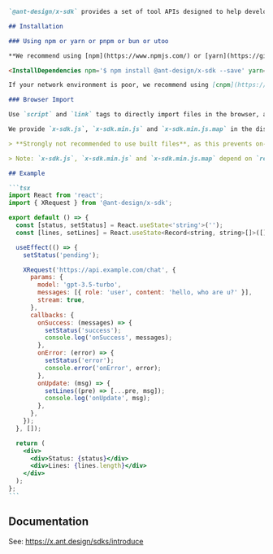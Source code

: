 ````markdown
`@ant-design/x-sdk` provides a set of tool APIs designed to help developers manage AI conversation application data flows out of the box.

## Installation

### Using npm or yarn or pnpm or bun or utoo

**We recommend using [npm](https://www.npmjs.com/) or [yarn](https://github.com/yarnpkg/yarn/) or [pnpm](https://pnpm.io/) or [bun](https://bun.sh/) or [utoo](https://github.com/umijs/mako/tree/next) for development**, which allows easy debugging in development environment and safe production deployment, enjoying the benefits of the entire ecosystem and toolchain.

<InstallDependencies npm='$ npm install @ant-design/x-sdk --save' yarn='$ yarn add @ant-design/x-sdk' pnpm='$ pnpm install @ant-design/x-sdk --save' bun='$ bun add @ant-design/x-sdk' utoo='$ ut install @ant-design/x-sdk --save'></InstallDependencies>

If your network environment is poor, we recommend using [cnpm](https://github.com/cnpm/cnpm).

### Browser Import

Use `script` and `link` tags to directly import files in the browser, and use the global variable `XSDK`.

We provide `x-sdk.js`, `x-sdk.min.js` and `x-sdk.min.js.map` in the dist directory of the npm package.

> **Strongly not recommended to use built files**, as this prevents on-demand loading and makes it difficult to get quick bug fixes for underlying dependency modules.

> Note: `x-sdk.js`, `x-sdk.min.js` and `x-sdk.min.js.map` depend on `react` and `react-dom`. Please ensure these files are imported in advance.

## Example

```tsx
import React from 'react';
import { XRequest } from '@ant-design/x-sdk';

export default () => {
  const [status, setStatus] = React.useState<'string'>('');
  const [lines, setLines] = React.useState<Record<string, string>[]>([]);

  useEffect(() => {
    setStatus('pending');

    XRequest('https://api.example.com/chat', {
      params: {
        model: 'gpt-3.5-turbo',
        messages: [{ role: 'user', content: 'hello, who are u?' }],
        stream: true,
      },
      callbacks: {
        onSuccess: (messages) => {
          setStatus('success');
          console.log('onSuccess', messages);
        },
        onError: (error) => {
          setStatus('error');
          console.error('onError', error);
        },
        onUpdate: (msg) => {
          setLines((pre) => [...pre, msg]);
          console.log('onUpdate', msg);
        },
      },
    });
  }, []);

  return (
    <div>
      <div>Status: {status}</div>
      <div>Lines: {lines.length}</div>
    </div>
  );
};
```
````

## Documentation

See: <https://x.ant.design/sdks/introduce>
